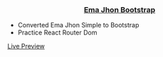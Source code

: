 <h3 align="center"><a href="#" align="center">Ema Jhon Bootstrap</a></h3>

-  Converted Ema Jhon Simple to Bootstrap
-  Practice React Router Dom

[Live Preview](https://ema-john-bootstrap.netlify.app/)

